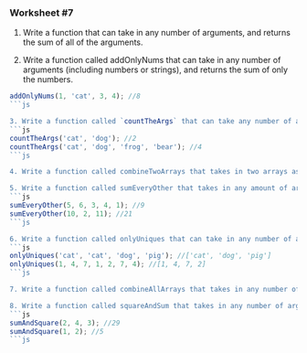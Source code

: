 ### Worksheet #7


1. Write a function that can take in any number of arguments, and returns the sum of all of the arguments.

2. Write a function called addOnlyNums that can take in any number of arguments (including numbers or strings), and returns the sum of only the numbers.
```js
addOnlyNums(1, 'cat', 3, 4); //8
```js

3. Write a function called `countTheArgs` that can take any number of arguments, and returns the number of arguments that are passed in.
```js
countTheArgs('cat', 'dog'); //2
countTheArgs('cat', 'dog', 'frog', 'bear'); //4
```js

4. Write a function called combineTwoArrays that takes in two arrays as arguments, and returns a single array that combines both (using the spread operator).

5. Write a function called sumEveryOther that takes in any amount of arguments, and returns the sum of every other argument.
```js
sumEveryOther(5, 6, 3, 4, 1); //9
sumEveryOther(10, 2, 11); //21
```js

6. Write a function called onlyUniques that can take in any number of arguments, and returns an array of only the unique arguments.
```js
onlyUniques('cat', 'cat', 'dog', 'pig'); //['cat', 'dog', 'pig']
onlyUniques(1, 4, 7, 1, 2, 7, 4); //[1, 4, 7, 2]
```js

7. Write a function called combineAllArrays that takes in any number of arrays as arguments and combines all of them into one array.

8. Write a function called squareAndSum that takes in any number of arguments, squares them, then sums all of the squares.
```js
sumAndSquare(2, 4, 3); //29
sumAndSquare(1, 2); //5
```js
